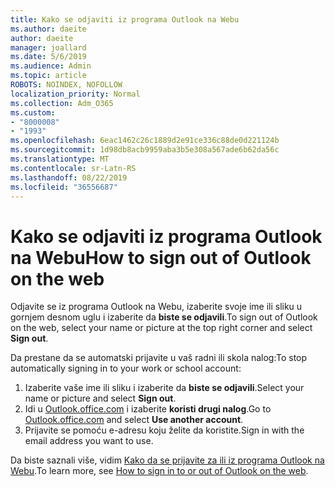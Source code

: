 ```yaml
---
title: Kako se odjaviti iz programa Outlook na Webu
ms.author: daeite
author: daeite
manager: joallard
ms.date: 5/6/2019
ms.audience: Admin
ms.topic: article
ROBOTS: NOINDEX, NOFOLLOW
localization_priority: Normal
ms.collection: Adm_O365
ms.custom:
- "8000008"
- "1993"
ms.openlocfilehash: 6eac1462c26c1889d2e91ce336c88de0d221124b
ms.sourcegitcommit: 1d98db8acb9959aba3b5e308a567ade6b62da56c
ms.translationtype: MT
ms.contentlocale: sr-Latn-RS
ms.lasthandoff: 08/22/2019
ms.locfileid: "36556687"
---
```

# <a name="how-to-sign-out-of-outlook-on-the-web"></a><span data-ttu-id="cb9a8-102">Kako se odjaviti iz programa Outlook na Webu</span><span class="sxs-lookup"><span data-stu-id="cb9a8-102">How to sign out of Outlook on the web</span></span>

<span data-ttu-id="cb9a8-103">Odjavite se iz programa Outlook na Webu, izaberite svoje ime ili sliku u gornjem desnom uglu i izaberite da **biste se odjavili**.</span><span class="sxs-lookup"><span data-stu-id="cb9a8-103">To sign out of Outlook on the web, select your name or picture at the top right corner and select **Sign out**.</span></span>

<span data-ttu-id="cb9a8-104">Da prestane da se automatski prijavite u vaš radni ili skola nalog:</span><span class="sxs-lookup"><span data-stu-id="cb9a8-104">To stop automatically signing in to your work or school account:</span></span>

1. <span data-ttu-id="cb9a8-105">Izaberite vaše ime ili sliku i izaberite da **biste se odjavili**.</span><span class="sxs-lookup"><span data-stu-id="cb9a8-105">Select your name or picture and select **Sign out**.</span></span>
1. <span data-ttu-id="cb9a8-106">Idi u [Outlook.office.com](https://outlook.office.com/) i izaberite **koristi drugi nalog**.</span><span class="sxs-lookup"><span data-stu-id="cb9a8-106">Go to [Outlook.office.com](https://outlook.office.com/) and select **Use another account**.</span></span>
1. <span data-ttu-id="cb9a8-107">Prijavite se pomoću e-adresu koju želite da koristite.</span><span class="sxs-lookup"><span data-stu-id="cb9a8-107">Sign in with the email address you want to use.</span></span>

<span data-ttu-id="cb9a8-108">Da biste saznali više, vidim [Kako da se prijavite za ili iz programa Outlook na Webu](https://support.office.com/article/763fab4d-0138-4814-b450-37fc286bcb79).</span><span class="sxs-lookup"><span data-stu-id="cb9a8-108">To learn more, see [How to sign in to or out of Outlook on the web](https://support.office.com/article/763fab4d-0138-4814-b450-37fc286bcb79).</span></span>